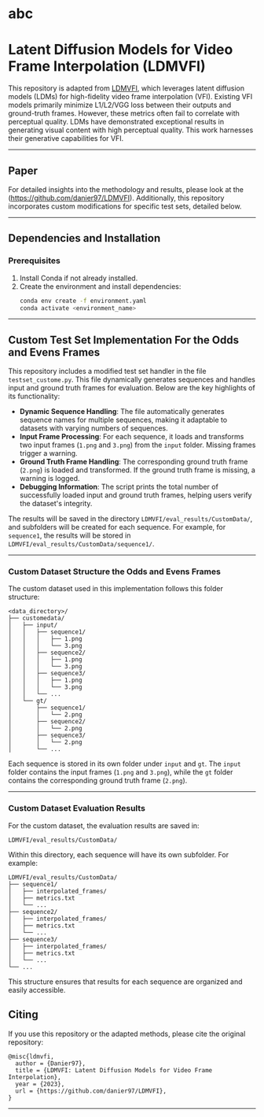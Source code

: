 # abc

# Latent Diffusion Models for Video Frame Interpolation (LDMVFI)

This repository is adapted from [LDMVFI](https://github.com/danier97/LDMVFI), which leverages latent diffusion models (LDMs) for high-fidelity video frame interpolation (VFI). Existing VFI models primarily minimize L1/L2/VGG loss between their outputs and ground-truth frames. However, these metrics often fail to correlate with perceptual quality. LDMs have demonstrated exceptional results in generating visual content with high perceptual quality. This work harnesses their generative capabilities for VFI.

---

## **Paper**

For detailed insights into the methodology and results, please look at the (https://github.com/danier97/LDMVFI). Additionally, this repository incorporates custom modifications for specific test sets, detailed below.

---

## **Dependencies and Installation**

### Prerequisites
1. Install Conda if not already installed.
2. Create the environment and install dependencies:
   ```bash
   conda env create -f environment.yaml
   conda activate <environment_name>
   ```

---

## **Custom Test Set Implementation For the Odds and Evens Frames**

This repository includes a modified test set handler in the file `testset_custome.py`. This file dynamically generates sequences and handles input and ground truth frames for evaluation. Below are the key highlights of its functionality:

- **Dynamic Sequence Handling**: The file automatically generates sequence names for multiple sequences, making it adaptable to datasets with varying numbers of sequences.
- **Input Frame Processing**: For each sequence, it loads and transforms two input frames (`1.png` and `3.png`) from the `input` folder. Missing frames trigger a warning.
- **Ground Truth Frame Handling**: The corresponding ground truth frame (`2.png`) is loaded and transformed. If the ground truth frame is missing, a warning is logged.
- **Debugging Information**: The script prints the total number of successfully loaded input and ground truth frames, helping users verify the dataset's integrity.

The results will be saved in the directory `LDMVFI/eval_results/CustomData/`, and subfolders will be created for each sequence. For example, for `sequence1`, the results will be stored in `LDMVFI/eval_results/CustomData/sequence1/`.

---

### **Custom Dataset Structure the Odds and Evens Frames**
The custom dataset used in this implementation follows this folder structure:
```
<data_directory>/
├── customedata/
│   ├── input/
│   │   ├── sequence1/
│   │   │   ├── 1.png
│   │   │   └── 3.png
│   │   ├── sequence2/
│   │   │   ├── 1.png
│   │   │   └── 3.png
│   │   ├── sequence3/
│   │   │   ├── 1.png
│   │   │   └── 3.png
│   │   └── ...
│   └── gt/
│       ├── sequence1/
│       │   └── 2.png
│       ├── sequence2/
│       │   └── 2.png
│       ├── sequence3/
│       │   └── 2.png
│       └── ...
```
Each sequence is stored in its own folder under `input` and `gt`. The `input` folder contains the input frames (`1.png` and `3.png`), while the `gt` folder contains the corresponding ground truth frame (`2.png`).

---
### Custom Dataset Evaluation Results
For the custom dataset, the evaluation results are saved in:
```
LDMVFI/eval_results/CustomData/
```
Within this directory, each sequence will have its own subfolder. For example:
```
LDMVFI/eval_results/CustomData/
├── sequence1/
│   ├── interpolated_frames/
│   ├── metrics.txt
│   └── ...
├── sequence2/
│   ├── interpolated_frames/
│   ├── metrics.txt
│   └── ...
├── sequence3/
│   ├── interpolated_frames/
│   ├── metrics.txt
│   └── ...
└── ...
```
This structure ensures that results for each sequence are organized and easily accessible.

## **Citing**

If you use this repository or the adapted methods, please cite the original repository:

```
@misc{ldmvfi,
  author = {Danier97},
  title = {LDMVFI: Latent Diffusion Models for Video Frame Interpolation},
  year = {2023},
  url = {https://github.com/danier97/LDMVFI},
}
```

---
